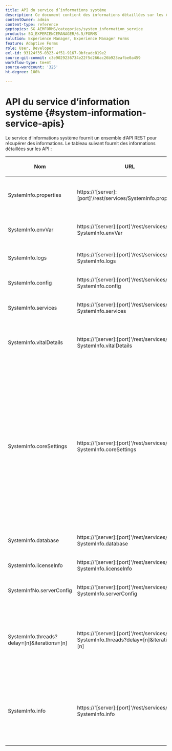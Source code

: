 ```yaml
---
title: API du service d’informations système
description: Ce document contient des informations détaillées sur les API fournies par le service d’information sur le système.
contentOwner: admin
content-type: reference
geptopics: SG_AEMFORMS/categories/system_information_service
products: SG_EXPERIENCEMANAGER/6.5/FORMS
solution: Experience Manager, Experience Manager Forms
feature: Adaptive Forms
role: User, Developer
exl-id: 93124f35-0323-4f51-9167-9bfcadc819e2
source-git-commit: c3e9029236734e22f5d266ac26b923eafbe0a459
workflow-type: tm+mt
source-wordcount: '325'
ht-degree: 100%

---
```


# API du service d’information système {#system-information-service-apis}

Le service d’informations système fournit un ensemble d’API REST pour récupérer des informations. Le tableau suivant fournit des informations détaillées sur les API :

<table>
 <thead>
  <tr>
   <th><p>Nom</p></th>
   <th><p>URL</p></th>
   <th><p>Description</p></th>
  </tr>
 </thead>
 <tbody>
  <tr>
   <td><p>SystemInfo.properties</p></td>
   <td><p>https://'[server]:[port]'/rest/services/SystemInfo.properties'</p></td>
   <td><p>Cette API est un wrapper pour l’API Java <a href="https://docs.oracle.com/javase/6/docs/api/java/lang/System.html#getProperties()">system.getProperties</a>. Elle récupère la configuration de l’environnement de travail actuel. </p></td>
  </tr>
  <tr>
   <td><p>SystemInfo.envVar</p></td>
   <td><p>https://'[server]:[port]'/rest/services/ SystemInfo.envVar</p></td>
   <td><p>Récupère toutes les variables d’environnement du système d’exploitation hôte. </p></td>
  </tr>
  <tr>
   <td><p>SystemInfo.logs</p></td>
   <td><p>https://'[server]:[port]'/rest/services/ SystemInfo.logs</p></td>
   <td><p>Télécharge un fichier zip contenant les journaux du serveur d’applications. </p></td>
  </tr>
  <tr>
   <td><p>SystemInfo.config</p></td>
   <td><p>https://'[server]:[port]'/rest/services/ SystemInfo.config</p></td>
   <td><p>Récupère tout le contenu du fichier config.xml. </p></td>
  </tr>
  <tr>
   <td><p>SystemInfo.services</p></td>
   <td><p>https://'[server]:[port]'/rest/services/ SystemInfo.services</p></td>
   <td><p>Récupère le statut et les paramètres de configuration des services d’AEM Forms.</p></td>
  </tr>
  <tr>
   <td><p>SystemInfo.vitalDetails</p></td>
   <td><p>https://'[server]:[port]'/rest/services/ SystemInfo.vitalDetails</p></td>
   <td><p>Récupère le temps de disponibilité du serveur, les arguments JVM, la mémoire système, la taille du tas, le nom du système d’exploitation, le nombre de threads actifs et le nombre de threads. </p></td>
  </tr>
  <tr>
   <td><p>SystemInfo.coreSettings</p></td>
   <td><p>https://'[server]:[port]'/rest/services/ SystemInfo.coreSettings</p></td>
   <td><p>Récupère les valeurs des propriétés suivantes :</p>
    <ul>
     <li><p>AdobeTempDir</p></li>
     <li><p>AdobeServerFontDir</p></li>
     <li><p>CustomerFontDir</p></li>
     <li><p>GlobalDocumentStorageRootDir</p></li>
     <li><p>DefaultDocumentMaxInlineSize</p></li>
     <li><p>DefaultDocumentDisposalTimeout</p></li>
     <li><p>EnableDocumentDBStorage</p></li>
     <li><p>GlobalDocumentStorageUseNetworkShare</p></li>
     <li><p>EnableFIPS</p></li>
     <li><p>EnableWSDL</p></li>
     <li><p>DataServicesConfigFile </p></li>
     <li><p>EnableRDS</p></li>
    </ul><p></p></td>
  </tr>
  <tr>
   <td><p>SystemInfo.database</p></td>
   <td><p>https://'[server]:[port]'/rest/services/ SystemInfo.database</p></td>
   <td><p>Récupère des informations détaillées sur la base de données.</p></td>
  </tr>
  <tr>
   <td><p>SystemInfo.licenseInfo</p></td>
   <td><p>https://'[server]:[port]'/rest/services/ SystemInfo.licenseInfo</p></td>
   <td><p>Récupère les informations de version et de licence des composants AEM Forms installés. </p></td>
  </tr>
  <tr>
   <td><p>SystemInfNo.serverConfig</p></td>
   <td><p>https://'[server]:[port]'/rest/services/ SystemInfo.serverConfig</p></td>
   <td><p>Télécharge les fichiers de configuration du serveur d’applications hôte. </p></td>
  </tr>
  <tr>
   <td><p>SystemInfo.threads?delay=[n]&amp;iterations=[n]</p></td>
   <td><p>https://'[server]:[port]'/rest/services/ SystemInfo.threads?delay=[n]&amp;iterations=[n]</p></td>
   <td><p>Récupère le nombre et la trace de pile des threads actifs. Accepte les paramètres suivants :</p>
    <ul>
     <li><p>iterations= [n] : spécifie le nombre d’itérations. Remplacez n par un nombre. </p></li>
     <li><p>Delay= [n] : spécifie le nombre de millisecondes à attendre avant de commencer la prochaine itération. </p></li>
    </ul><p></p></td>
  </tr>
  <tr>
   <td><p>SystemInfo.info</p></td>
   <td><p>https://'[server]:[port]'/rest/services/ SystemInfo.info</p></td>
   <td><p>Cette API est un wrapper pour toutes les API de service d’informations système. En interne, il exécute toutes les API d’informations système et télécharge les informations au format ZIP. </p><p><i><strong>Remarque</strong> : l’API SystemInfo.info n’indique ni le nombre ni la trace de la pile des threads actifs. </i></p></td>
  </tr>
 </tbody>
</table>
